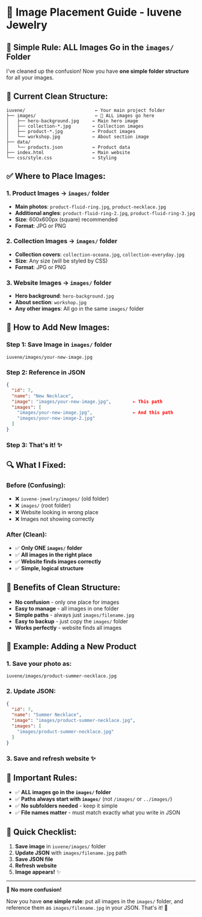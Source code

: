 # 📁 Image Placement Guide - Iuvene Jewelry

## 🎯 **Simple Rule: ALL Images Go in the `images/` Folder**

I've cleaned up the confusion! Now you have **one simple folder structure** for all your images.

## 📂 **Current Clean Structure:**

```
iuvene/                          ← Your main project folder
├── images/                      ← 🎯 ALL images go here
│   ├── hero-background.jpg     ← Main hero image
│   ├── collection-*.jpg        ← Collection images
│   ├── product-*.jpg           ← Product images
│   └── workshop.jpg            ← About section image
├── data/
│   └── products.json           ← Product data
├── index.html                  ← Main website
└── css/style.css               ← Styling
```

## ✅ **Where to Place Images:**

### **1. Product Images** → `images/` folder
- **Main photos**: `product-fluid-ring.jpg`, `product-necklace.jpg`
- **Additional angles**: `product-fluid-ring-2.jpg`, `product-fluid-ring-3.jpg`
- **Size**: 600x600px (square) recommended
- **Format**: JPG or PNG

### **2. Collection Images** → `images/` folder
- **Collection covers**: `collection-oceana.jpg`, `collection-everyday.jpg`
- **Size**: Any size (will be styled by CSS)
- **Format**: JPG or PNG

### **3. Website Images** → `images/` folder
- **Hero background**: `hero-background.jpg`
- **About section**: `workshop.jpg`
- **Any other images**: All go in the same `images/` folder

## 🚀 **How to Add New Images:**

### **Step 1: Save Image in `images/` folder**
```
iuvene/images/your-new-image.jpg
```

### **Step 2: Reference in JSON**
```json
{
  "id": 7,
  "name": "New Necklace",
  "image": "images/your-new-image.jpg",        ← This path
  "images": [
    "images/your-new-image.jpg",               ← And this path
    "images/your-new-image-2.jpg"
  ]
}
```

### **Step 3: That's it!** ✨

## 🔍 **What I Fixed:**

### **Before (Confusing):**
- ❌ `iuvene-jewelry/images/` (old folder)
- ❌ `images/` (root folder)
- ❌ Website looking in wrong place
- ❌ Images not showing correctly

### **After (Clean):**
- ✅ **Only ONE `images/` folder**
- ✅ **All images in the right place**
- ✅ **Website finds images correctly**
- ✅ **Simple, logical structure**

## 🌟 **Benefits of Clean Structure:**

- **No confusion** - only one place for images
- **Easy to manage** - all images in one folder
- **Simple paths** - always just `images/filename.jpg`
- **Easy to backup** - just copy the `images/` folder
- **Works perfectly** - website finds all images

## 📝 **Example: Adding a New Product**

### **1. Save your photo as:**
```
iuvene/images/product-summer-necklace.jpg
```

### **2. Update JSON:**
```json
{
  "id": 7,
  "name": "Summer Necklace",
  "image": "images/product-summer-necklace.jpg",
  "images": [
    "images/product-summer-necklace.jpg"
  ]
}
```

### **3. Save and refresh website** ✨

## 🚨 **Important Rules:**

- ✅ **ALL images go in the `images/` folder**
- ✅ **Paths always start with `images/`** (not `/images/` or `../images/`)
- ✅ **No subfolders needed** - keep it simple
- ✅ **File names matter** - must match exactly what you write in JSON

## 🔄 **Quick Checklist:**

1. **Save image** in `iuvene/images/` folder
2. **Update JSON** with `images/filename.jpg` path
3. **Save JSON file**
4. **Refresh website**
5. **Image appears!** ✨

---

**🎉 No more confusion!**

Now you have **one simple rule**: put all images in the `images/` folder, and reference them as `images/filename.jpg` in your JSON. That's it! 🎯

